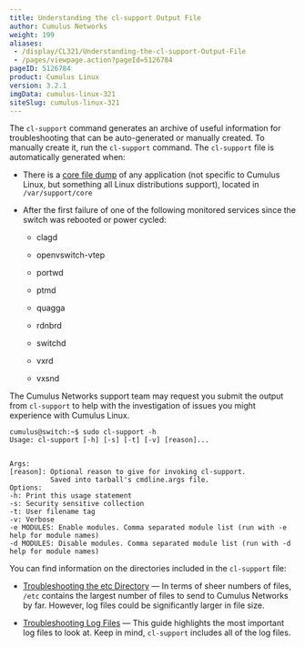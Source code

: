 ```yaml
---
title: Understanding the cl-support Output File
author: Cumulus Networks
weight: 199
aliases:
 - /display/CL321/Understanding-the-cl-support-Output-File
 - /pages/viewpage.action?pageId=5126784
pageID: 5126784
product: Cumulus Linux
version: 3.2.1
imgData: cumulus-linux-321
siteSlug: cumulus-linux-321
---
```

The `cl-support` command generates an archive of useful information for
troubleshooting that can be auto-generated or manually created. To
manually create it, run the `cl-support` command. The `cl-support` file
is automatically generated when:

  - There is a [core file dump](http://linux.die.net/man/5/core) of any
    application (not specific to Cumulus Linux, but something all Linux
    distributions support), located in `/var/support/core`

  - After the first failure of one of the following monitored services
    since the switch was rebooted or power cycled:
    
      - clagd
    
      - openvswitch-vtep
    
      - portwd
    
      - ptmd
    
      - quagga
    
      - rdnbrd
    
      - switchd
    
      - vxrd
    
      - vxsnd

The Cumulus Networks support team may request you submit the output from
`cl-support` to help with the investigation of issues you might
experience with Cumulus Linux.

    cumulus@switch:~$ sudo cl-support -h
    Usage: cl-support [-h] [-s] [-t] [-v] [reason]...
     
     
    Args:
    [reason]: Optional reason to give for invoking cl-support.
              Saved into tarball's cmdline.args file.
    Options:
    -h: Print this usage statement
    -s: Security sensitive collection
    -t: User filename tag
    -v: Verbose
    -e MODULES: Enable modules. Comma separated module list (run with -e help for module names)
    -d MODULES: Disable modules. Comma separated module list (run with -d help for module names)

You can find information on the directories included in the `cl-support`
file:

  - [Troubleshooting the etc
    Directory](/version/cumulus-linux-321/Monitoring-and-Troubleshooting/Understanding-the-cl-support-Output-File/Troubleshooting-the-etc-Directory)
    — In terms of sheer numbers of files, `/etc` contains the largest
    number of files to send to Cumulus Networks by far. However, log
    files could be significantly larger in file size.

  - [Troubleshooting Log
    Files](/version/cumulus-linux-321/Monitoring-and-Troubleshooting/Understanding-the-cl-support-Output-File/Troubleshooting-Log-Files)
    — This guide highlights the most important log files to look at.
    Keep in mind, `cl-support` includes all of the log files.

<article id="html-search-results" class="ht-content" style="display: none;">

</article>

<footer id="ht-footer">

</footer>
